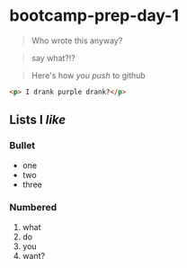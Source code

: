 # bootcamp-prep-day-1
 
> Who wrote this anyway? 

> say what?!?

> Here's how _you push_ to github

```html
<p> I drank purple drank?</p>
```

## Lists I _like_
### Bullet
* one
* two
* three
### Numbered
1. what
2. do
3. you
4. want?


